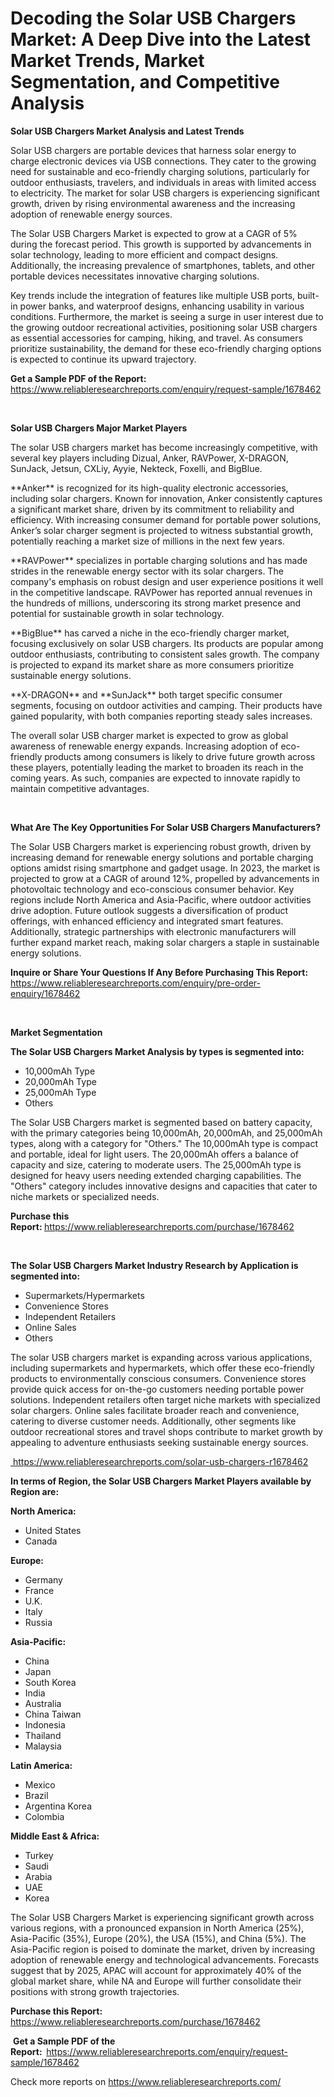 <p><h1>Decoding the Solar USB Chargers Market: A Deep Dive into the Latest Market Trends, Market Segmentation, and Competitive Analysis</h1></p><p><strong>Solar USB Chargers Market Analysis and Latest Trends</strong></p>
<p><p>Solar USB chargers are portable devices that harness solar energy to charge electronic devices via USB connections. They cater to the growing need for sustainable and eco-friendly charging solutions, particularly for outdoor enthusiasts, travelers, and individuals in areas with limited access to electricity. The market for solar USB chargers is experiencing significant growth, driven by rising environmental awareness and the increasing adoption of renewable energy sources.</p><p>The Solar USB Chargers Market is expected to grow at a CAGR of 5% during the forecast period. This growth is supported by advancements in solar technology, leading to more efficient and compact designs. Additionally, the increasing prevalence of smartphones, tablets, and other portable devices necessitates innovative charging solutions. </p><p>Key trends include the integration of features like multiple USB ports, built-in power banks, and waterproof designs, enhancing usability in various conditions. Furthermore, the market is seeing a surge in user interest due to the growing outdoor recreational activities, positioning solar USB chargers as essential accessories for camping, hiking, and travel. As consumers prioritize sustainability, the demand for these eco-friendly charging options is expected to continue its upward trajectory.</p></p>
<p><strong>Get a Sample PDF of the Report:&nbsp;</strong> <a href="https://www.reliableresearchreports.com/enquiry/request-sample/1678462?utm_campaign=2391&utm_medium=2&utm_source=Github&utm_content=ia&utm_term=08022025&utm_id=solar-usb-chargers">https://www.reliableresearchreports.com/enquiry/request-sample/1678462</a></p>
<p>&nbsp;</p>
<p><strong>Solar USB Chargers Major Market Players</strong></p>
<p><p>The solar USB chargers market has become increasingly competitive, with several key players including Dizual, Anker, RAVPower, X-DRAGON, SunJack, Jetsun, CXLiy, Ayyie, Nekteck, Foxelli, and BigBlue.</p><p>**Anker** is recognized for its high-quality electronic accessories, including solar chargers. Known for innovation, Anker consistently captures a significant market share, driven by its commitment to reliability and efficiency. With increasing consumer demand for portable power solutions, Anker’s solar charger segment is projected to witness substantial growth, potentially reaching a market size of millions in the next few years.</p><p>**RAVPower** specializes in portable charging solutions and has made strides in the renewable energy sector with its solar chargers. The company's emphasis on robust design and user experience positions it well in the competitive landscape. RAVPower has reported annual revenues in the hundreds of millions, underscoring its strong market presence and potential for sustainable growth in solar technology.</p><p>**BigBlue** has carved a niche in the eco-friendly charger market, focusing exclusively on solar USB chargers. Its products are popular among outdoor enthusiasts, contributing to consistent sales growth. The company is projected to expand its market share as more consumers prioritize sustainable energy solutions.</p><p>**X-DRAGON** and **SunJack** both target specific consumer segments, focusing on outdoor activities and camping. Their products have gained popularity, with both companies reporting steady sales increases. </p><p>The overall solar USB charger market is expected to grow as global awareness of renewable energy expands. Increasing adoption of eco-friendly products among consumers is likely to drive future growth across these players, potentially leading the market to broaden its reach in the coming years. As such, companies are expected to innovate rapidly to maintain competitive advantages.</p></p>
<p>&nbsp;</p>
<p><strong>What Are The Key Opportunities For Solar USB Chargers Manufacturers?</strong></p>
<p><p>The Solar USB Chargers market is experiencing robust growth, driven by increasing demand for renewable energy solutions and portable charging options amidst rising smartphone and gadget usage. In 2023, the market is projected to grow at a CAGR of around 12%, propelled by advancements in photovoltaic technology and eco-conscious consumer behavior. Key regions include North America and Asia-Pacific, where outdoor activities drive adoption. Future outlook suggests a diversification of product offerings, with enhanced efficiency and integrated smart features. Additionally, strategic partnerships with electronic manufacturers will further expand market reach, making solar chargers a staple in sustainable energy solutions.</p></p>
<p><strong>Inquire or Share Your Questions If Any Before Purchasing This Report:</strong> <a href="https://www.reliableresearchreports.com/enquiry/pre-order-enquiry/1678462?utm_campaign=2391&utm_medium=2&utm_source=Github&utm_content=ia&utm_term=08022025&utm_id=solar-usb-chargers">https://www.reliableresearchreports.com/enquiry/pre-order-enquiry/1678462</a></p>
<p>&nbsp;</p>
<p><strong>Market Segmentation</strong></p>
<p><strong>The Solar USB Chargers Market Analysis by types is segmented into:</strong></p>
<p><ul><li>10,000mAh Type</li><li>20,000mAh Type</li><li>25,000mAh Type</li><li>Others</li></ul></p>
<p><p>The Solar USB Chargers market is segmented based on battery capacity, with the primary categories being 10,000mAh, 20,000mAh, and 25,000mAh types, along with a category for "Others." The 10,000mAh type is compact and portable, ideal for light users. The 20,000mAh offers a balance of capacity and size, catering to moderate users. The 25,000mAh type is designed for heavy users needing extended charging capabilities. The "Others" category includes innovative designs and capacities that cater to niche markets or specialized needs.</p></p>
<p><strong>Purchase this Report:&nbsp;</strong><a href="https://www.reliableresearchreports.com/purchase/1678462?utm_campaign=2391&utm_medium=2&utm_source=Github&utm_content=ia&utm_term=08022025&utm_id=solar-usb-chargers">https://www.reliableresearchreports.com/purchase/1678462</a></p>
<p>&nbsp;</p>
<p><strong>The Solar USB Chargers Market Industry Research by Application is segmented into:</strong></p>
<p><ul><li>Supermarkets/Hypermarkets</li><li>Convenience Stores</li><li>Independent Retailers</li><li>Online Sales</li><li>Others</li></ul></p>
<p><p>The solar USB chargers market is expanding across various applications, including supermarkets and hypermarkets, which offer these eco-friendly products to environmentally conscious consumers. Convenience stores provide quick access for on-the-go customers needing portable power solutions. Independent retailers often target niche markets with specialized solar chargers. Online sales facilitate broader reach and convenience, catering to diverse customer needs. Additionally, other segments like outdoor recreational stores and travel shops contribute to market growth by appealing to adventure enthusiasts seeking sustainable energy sources.</p></p>
<p><a href="https://www.reliableresearchreports.com/solar-usb-chargers-r1678462?utm_campaign=2391&utm_medium=2&utm_source=Github&utm_content=ia&utm_term=08022025&utm_id=solar-usb-chargers">&nbsp;https://www.reliableresearchreports.com/solar-usb-chargers-r1678462</a></p>
<p><strong>In terms of Region, the Solar USB Chargers Market Players available by Region are:</strong></p>
<p>
    <p> <strong> North America: </strong>
        <ul>
            <li>United States</li>
            <li>Canada</li>
        </ul>
        </p> 
    <p> <strong> Europe: </strong>
        <ul>
            <li>Germany</li>
            <li>France</li>
            <li>U.K.</li>
            <li>Italy</li>
            <li>Russia</li>
        </ul>
        </p> 
    <p> <strong> Asia-Pacific: </strong>
        <ul>
            <li>China</li>
            <li>Japan</li>
            <li>South Korea</li>
            <li>India</li>
            <li>Australia</li>
            <li>China Taiwan</li>
            <li>Indonesia</li>
            <li>Thailand</li>
            <li>Malaysia</li>
        </ul>
        </p> 
    <p> <strong> Latin America: </strong>
        <ul>
            <li>Mexico</li>
            <li>Brazil</li>
            <li>Argentina Korea</li>
            <li>Colombia</li>
        </ul>
        </p> 
    <p> <strong> Middle East & Africa: </strong>
        <ul>
            <li>Turkey</li>
            <li>Saudi</li>
            <li>Arabia</li>
            <li>UAE</li>
            <li>Korea</li>
        </ul>
    </p>
    </p>
<p><p>The Solar USB Chargers Market is experiencing significant growth across various regions, with a pronounced expansion in North America (25%), Asia-Pacific (35%), Europe (20%), the USA (15%), and China (5%). The Asia-Pacific region is poised to dominate the market, driven by increasing adoption of renewable energy and technological advancements. Forecasts suggest that by 2025, APAC will account for approximately 40% of the global market share, while NA and Europe will further consolidate their positions with strong growth trajectories.</p></p>
<p><strong>Purchase this Report: </strong><a href="https://www.reliableresearchreports.com/purchase/1678462?utm_campaign=2391&utm_medium=2&utm_source=Github&utm_content=ia&utm_term=08022025&utm_id=solar-usb-chargers">https://www.reliableresearchreports.com/purchase/1678462</a></p>
<p>&nbsp;<strong>Get a Sample PDF of the Report:&nbsp;&nbsp;</strong><a href="https://www.reliableresearchreports.com/enquiry/request-sample/1678462?utm_campaign=2391&utm_medium=2&utm_source=Github&utm_content=ia&utm_term=08022025&utm_id=solar-usb-chargers">https://www.reliableresearchreports.com/enquiry/request-sample/1678462</a></p>
<p><strong></strong></p>
<p>Check more reports on <a href="https://www.reliableresearchreports.com/?utm_campaign=2391&utm_medium=2&utm_source=Github&utm_content=ia&utm_term=08022025&utm_id=solar-usb-chargers">https://www.reliableresearchreports.com/</a></p>